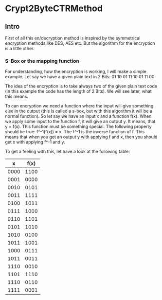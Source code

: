 # Crypt2ByteCTRMethod

## Intro
First of all this en/decryption method is inspired by the symmetrical encryption methods like DES, AES etc.
But the algorithm for the encryption is a little other.

### S-Box or the mapping function
For understanding, how the encryption is working, I will make a simple example.
Let say we have a given plain text in 2 Bits:
01 10 01 11 10 01 11 00

The idea of the encryption is to take always two of the given plain text code (in this example the code has the
length of 2 Bits). We will see later, what this means.

To can encryption we need a function where the input will give something else in the output (this is called a s-box,
but with this algorithm it will be a normal function). So let say we have an input x and a function f(x). When we apply
some input to the function f, it will give an output y. It means, that y = f(x). This function must be something special. 
The following property should be true: f^-1(f(x)) = x. The f^-1 is the inverse function of f. This means that when you
get an output y with applying f and x, then you should get x with applying f^-1 and y.

To get a feeling with this, let have a look at the following table:

| x    | f(x) |
| -    | -    |
| 0000 | 1100 |
| 0001 | 0000 |
| 0010 | 0101 |
| 0011 | 1111 |
| 0100 | 1011 |
| 0111 | 1000 |
| 0110 | 1101 |
| 0101 | 1010 |
| 1010 | 0100 |
| 1011 | 1001 |
| 1000 | 0111 |
| 1011 | 0011 |
| 1110 | 0010 |
| 1101 | 1110 |
| 1110 | 0110 |
| 1111 | 0001 |
